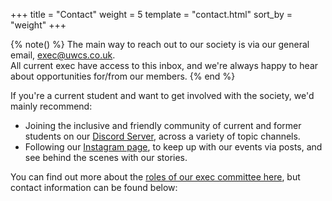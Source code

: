 +++
title = "Contact"
weight = 5
template = "contact.html"
sort_by = "weight"
+++

{% note() %}
The main way to reach out to our society is via our general email, [exec@uwcs.co.uk](mailto:exec@uwcs.co.uk).  
All current exec have access to this inbox, and we're always happy to hear about opportunities for/from our members.
{% end %}

If you're a current student and want to get involved with the society, we'd mainly recommend:

- Joining the inclusive and friendly community of current and former students on our <i class="bi bi-discord"></i> [Discord Server](https://discord.uwcs.co.uk), across a variety of topic channels.
- Following our <i class="bi bi-instagram"></i> [Instagram page](https://instagram.com/warwickcompsoc/), to keep up with our events via posts, and see behind the scenes with our stories.

You can find out more about the [roles of our exec committee here](#), but contact information can be found below:
